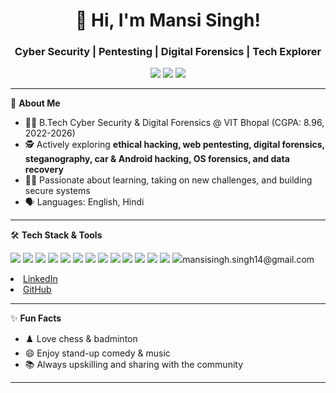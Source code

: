 <h1 align="center">🚩 Hi, I'm Mansi Singh!</h1>
<h3 align="center">Cyber Security | Pentesting | Digital Forensics | Tech Explorer</h3>

<p align="center">
  <a href="mailto:mansisingh.singh14@gmail.com"><img src="https://img.shields.io/badge/Email-D14836?style=for-the-badge&logo=gmail&logoColor=white"/></a>
  <a href="https://www.linkedin.com/in/mansi-singh14"><img src="https://img.shields.io/badge/LinkedIn-blue?style=for-the-badge&logo=linkedin&logoColor=white"/></a>
  <a href="https://github.com/mansisingh14"><img src="https://img.shields.io/badge/GitHub-333?style=for-the-badge&logo=github&logoColor=white"/></a>
</p>

---

🌟 **About Me**  
- 🧑‍💻 B.Tech Cyber Security & Digital Forensics @ VIT Bhopal (CGPA: 8.96, 2022-2026)
- 🕵️ Actively exploring **ethical hacking, web pentesting, digital forensics, steganography, car & Android hacking, OS forensics, and data recovery**
- 👩‍💻 Passionate about learning, taking on new challenges, and building secure systems
- 🗣️ Languages: English, Hindi

---

🛠️ **Tech Stack & Tools**  
<p>
  <img src="https://img.shields.io/badge/Python-3776AB?logo=python&logoColor=white&style=flat-square"/>
  <img src="https://img.shields.io/badge/Java-007396?logo=java&logoColor=white&style=flat-square"/>
  <img src="https://img.shields.io/badge/Bash-4EAA25?logo=gnubash&logoColor=white&style=flat-square"/>
  <img src="https://img.shields.io/badge/JavaScript-F7DF1E?logo=javascript&logoColor=black&style=flat-square"/>
  <img src="https://img.shields.io/badge/MySQL-4479A1?logo=mysql&logoColor=white&style=flat-square"/>
  <img src="https://img.shields.io/badge/MongoDB-47A248?logo=mongodb&logoColor=white&style=flat-square"/>
  <img src="https://img.shields.io/badge/AWS-232F3E?logo=amazonaws&logoColor=white&style=flat-square"/>
  <img src="https://img.shields.io/badge/React-61DAFB?logo=react&logoColor=black&style=flat-square"/>
  <img src="https://img.shields.io/badge/Kali_Linux-557C94?logo=kalilinux&logoColor=white&style=flat-square"/>
  <img src="https://img.shields.io/badge/BurpSuite-FF6600?logo=burpsuite&logoColor=black&style=flat-square"/>
  <img src="https://img.shields.io/badge/OWASP_ZAP-000000?logo=owasp&logoColor=white&style=flat-square"/>
  <img src="https://img.shields.io/badge/Wireshark-1679A7?logo=wireshark&logoColor=white&style=flat-square"/>
  <img src="https://img.shields.io/badge/OpenVAS-4E9A06?style=flat-square&logoColor=white"/>
  <img src="https://img.shields.io/b

-->

🏆 **Certifications & Achievements**  
- NPTEL: Cyber Physical Systems (IIT Kharagpur)
- Oracle Java Foundation Associate
- Postman API Fundamentals Student Expert
- TryHackMe Cyber Security Fundamentals (Top 6%)

---

💡 **What I’m working on:**  
- 🔬 Web application security, bug hunting, digital forensics
- 🛡️ Always exploring new cyber tools, frameworks, and real-world vulnerabilities

---

📫 **How to reach me:**  
- Email: mansisingh.singh14@gmail.com  
- [LinkedIn](https://www.linkedin.com/in/mansi-singh14)  
- [GitHub](https://github.com/mansisingh14)  

---

✨ **Fun Facts**  
- ♟️ Love chess & badminton  
- 😄 Enjoy stand-up comedy & music  
- 📚 Always upskilling and sharing with the community

---

<!--
**mansisingh14/mansisingh14** is a ✨ _special_ ✨ repository because its README.md (this file) appears on your GitHub profile.
-->




